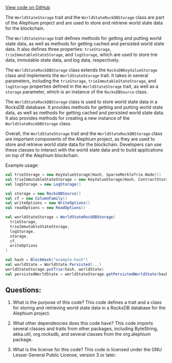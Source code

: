 [View code on GitHub](https://github.com/alephium/alephium/blob/master/flow/src/main/scala/org/alephium/flow/io/WorldStateStorage.scala)

The `WorldStateStorage` trait and the `WorldStateRockDBStorage` class are part of the Alephium project and are used to store and retrieve world state data for the blockchain. 

The `WorldStateStorage` trait defines methods for getting and putting world state data, as well as methods for getting cached and persisted world state data. It also defines three properties: `trieStorage`, `trieImmutableStateStorage`, and `logStorage`, which are used to store trie data, immutable state data, and log data, respectively. 

The `WorldStateRockDBStorage` class extends the `RocksDBKeyValueStorage` class and implements the `WorldStateStorage` trait. It takes in several parameters, including the `trieStorage`, `trieImmutableStateStorage`, and `logStorage` properties defined in the `WorldStateStorage` trait, as well as a `storage` parameter, which is an instance of the `RocksDBSource` class. 

The `WorldStateRockDBStorage` class is used to store world state data in a RocksDB database. It provides methods for getting and putting world state data, as well as methods for getting cached and persisted world state data. It also provides methods for creating a new instance of the `WorldStateRockDBStorage` class. 

Overall, the `WorldStateStorage` trait and the `WorldStateRockDBStorage` class are important components of the Alephium project, as they are used to store and retrieve world state data for the blockchain. Developers can use these classes to interact with the world state data and to build applications on top of the Alephium blockchain. 

Example usage:

```scala
val trieStorage = new KeyValueStorage[Hash, SparseMerkleTrie.Node]()
val trieImmutableStateStorage = new KeyValueStorage[Hash, ContractStorageImmutableState]()
val logStorage = new LogStorage()

val storage = new RocksDBSource()
val cf = new ColumnFamily()
val writeOptions = new WriteOptions()
val readOptions = new ReadOptions()

val worldStateStorage = WorldStateRockDBStorage(
  trieStorage,
  trieImmutableStateStorage,
  logStorage,
  storage,
  cf,
  writeOptions
)

val hash = BlockHash("example-hash")
val worldState = WorldState.Persisted(...)
worldStateStorage.putTrie(hash, worldState)
val persistedWorldState = worldStateStorage.getPersistedWorldState(hash)
```
## Questions: 
 1. What is the purpose of this code?
   This code defines a trait and a class for storing and retrieving world state data in a RocksDB database for the Alephium project.

2. What other dependencies does this code have?
   This code imports several classes and traits from other packages, including ByteString, akka.util, org.rocksdb, and several classes from the org.alephium package.

3. What is the license for this code?
   This code is licensed under the GNU Lesser General Public License, version 3 or later.